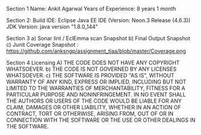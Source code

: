 Section 1
	Name: Ankit Agarwal
	Years of Experience: 8 years 1 month

Section 2: 
	Build IDE: Eclipse Java EE IDE (Version: Neon.3 Release (4.6.3))
	JDK Version: java version "1.8.0_144"

Section 3 
a)	Sonar lint / EclEmma scan Snapshot 
b)	Final Output Snapshot 
c)	Junit Coverage Snapshot : https://github.com/anksngp/assignment_tiaa/blob/master/Coverage.png

Section 4 
Licensing 
A)	THE CODE DOES NOT HAVE ANY COPYRIGHT WHATSOEVER. 
b)	THE CODE IS NOT GOVERNED BY ANY LICENSES WHATSOEVER. 
c)	THE SOFTWARE IS PROVIDED "AS IS", WITHOUT WARRANTY OF ANY KIND, EXPRESS OR IMPLIED, INCLUDING BUT NOT LIMITED TO THE WARRANTIES OF MERCHANTABILITY, FITNESS FOR A PARTICULAR PURPOSE AND NONINFRINGEMENT. IN NO EVENT SHALL THE AUTHORS OR USERS OF THE CODE WOULD BE LIABLE FOR ANY CLAIM, DAMAGES OR OTHER LIABILITY, WHETHER IN AN ACTION OF CONTRACT, TORT OR OTHERWISE, ARISING FROM, OUT OF OR IN CONNECTION WITH THE SOFTWARE OR THE USE OR OTHER DEALINGS IN THE SOFTWARE.
